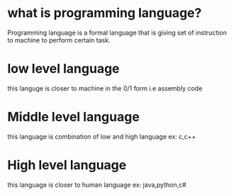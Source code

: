 # what is programming language?
Programming language is a formal language that is giving  set of  instruction to machine to perform certain task.

# low level language
 this languge is closer to machine in the  0/1 form i.e assembly code

 # Middle level language
 this language is combination of low and high language ex: c,c++

 # High level language 
 this language is closer to human language ex: java,python,c#

